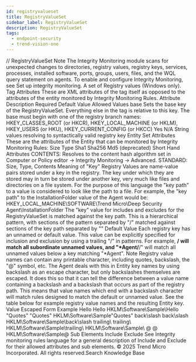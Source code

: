 ```yaml
---
id: registryvalueset
title: RegistryValueSet
sidebar_label: RegistryValueSet
description: RegistryValueSet
tags:
  - endpoint-security
  - trend-vision-one
---
```


/*<![CDATA[*/ $('#title').html($('meta[name=map-description]').attr('content')); /*]]>*/ RegistryValueSet Note The Integrity Monitoring module scans for unexpected changes to directories, registry values, registry keys, services, processes, installed software, ports, groups, users, files, and the WQL query statement on agents. To enable and configure Integrity Monitoring, see Set up integrity monitoring. A set of Registry values (Windows only). Tag Attributes These are XML attributes of the tag itself as opposed to the attributes of the entity monitored by Integrity Monitoring Rules. Attribute Description Required Default Value Allowed Values base Sets the base key of the RegistryValueSet. Everything else in the tag is relative to this key. The base must begin with one of the registry branch names: HKEY_CLASSES_ROOT (or HKCR), HKEY_LOCAL_MACHINE (or HKLM), HKEY_USERS (or HKU), HKEY_CURRENT_CONFIG (or HKCC) Yes N/A String values resolving to syntactically valid registry key Entity Set Attributes These are the attributes of the Entity that can be monitored by Integrity Monitoring Rules: Size Type Sha1 Sha256 Md5 (deprecated) Short Hand Attributes CONTENTS: Resolves to the content hash algorithm set in Computer or Policy editor → Integrity Monitoring → Advanced. STANDARD: Size, Type, Contents Meaning of "Key" Registry Values are name-value pairs stored under a key in the registry. The key under which they are stored may in turn be stored under another key, very much like files and directories on a file system. For the purpose of this language the "key path" to a value is considered to look like the path to a file. For example, the "key path" to the InstallationFolder value of the Agent would be: HKEY_LOCAL_MACHINE\SOFTWARE\Trend Micro\Deep Security Agent\InstallationFolder The "key" value for includes and excludes for the RegistryValueSet is matched against the key path. This is a hierarchical pattern, with sections of the pattern separated by "/" matched against sections of the key path separated by "" Default Value Each registry key has an unnamed or default value. This value can be explicitly specified for inclusion and exclusion by using a trailing "/" in patterns. For example, **/ will match all subordinate unnamed values, and "*Agent/**/" will match all unnamed values below a key matching "*Agent". Note Registry value names can contain any printable character, including quotes, backslash, the "@" symbol, etc. The Agent deals with this in Entity key names by using backslash as an escape character, but only backslashes themselves are escaped. It does this so that it can tell the difference between a value name containing a backslash and a backslash that occurs as part of the registry path. This means that value names which end with a backslash character will match rules designed to match the default or unnamed value. See the table below for example registry value names and the resulting Entity key. Value Escaped Form Example Hello Hello HKLM\Software\Sample\Hello "Quotes" "Quotes" HKLM\Software\Sample\"Quotes" back\slash back\\slash HKLM\Software\Sample\back\\slash trailing\ trailing\\ HKLM\Software\Sample\trailing\\ HKLM\Software\Sample\ @ @ HKLM\Software\Sample\@ Sub Elements Include Exclude See Integrity monitoring rules language for a general description of Include and Exclude for their allowed attributes and sub elements. © 2025 Trend Micro Incorporated. All rights reserved.Search Knowledge Base
